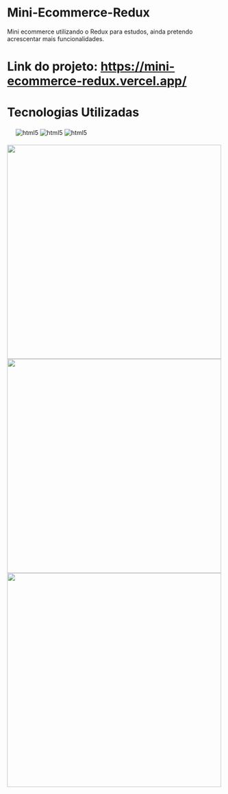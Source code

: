 # Mini-Ecommerce-Redux
Mini ecommerce utilizando o Redux para estudos, ainda pretendo acrescentar mais funcionalidades.

# Link do projeto: https://mini-ecommerce-redux.vercel.app/

# Tecnologias Utilizadas
<div style="margin: 20px;">
  <img align="center" alt="html5" src="https://img.shields.io/badge/Redux-593D88?style=for-the-badge&logo=redux&logoColor=white" />
  <img align="center" alt="html5" src="https://img.shields.io/badge/React-20232A?style=for-the-badge&logo=react&logoColor=61DAFB" />
  <img align="center" alt="html5" src="https://img.shields.io/badge/Material--UI-0081CB?style=for-the-badge&logo=material-ui&logoColor=white" />
</div>

<img src="https://user-images.githubusercontent.com/86391973/178389816-efc594df-9460-40b6-8f6c-4bebc0f7adf2.png" width="500px"/>
<img src="https://user-images.githubusercontent.com/86391973/178390217-c61be450-f58f-41ae-a6e0-1fb365079cbf.png" width="500px"/>
<img src="https://user-images.githubusercontent.com/86391973/178390310-666338c7-cb88-42ea-b3b7-d11363809ed2.png" width="500px"/>
